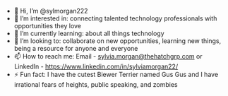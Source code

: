 - 👋 Hi, I’m @sylmorgan222
- 👀 I’m interested in: connecting talented technology professionals with opportunities they love
- 🌱 I’m currently learning: about all things technology
- 💞️ I’m looking to: collaborate on new opportunities, learning new things, being a resource for anyone and everyone
- 📫 How to reach me: Email - sylvia.morgan@thehatchgrp.com or LinkedIn - https://www.linkedin.com/in/sylviamorgan22/
- ⚡ Fun fact: I have the cutest Biewer Terrier named Gus Gus and I have irrational fears of heights, public speaking, and zombies

<!---
sylmorgan222/sylmorgan222 is a ✨ special ✨ repository because its `README.md` (this file) appears on your GitHub profile.
You can click the Preview link to take a look at your changes.
--->
